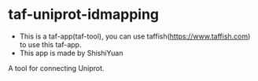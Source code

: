 # taf-uniprot-idmapping

- This is a taf-app(taf-tool), you can use taffish(https://www.taffish.com) to use this taf-app.
- This app is made by ShishiYuan

A tool for connecting Uniprot.
